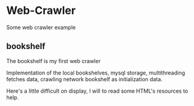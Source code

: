 # Web-Crawler
Some web crawler example

## bookshelf
The bookshelf is my first web crawler

Implementation of the local bookshelves, mysql storage, multithreading fetches data, crawling network bookshelf as initialization data.

Here's a little difficult on display, I will to read some HTML's resources to help.
